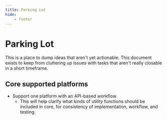 ```yaml
---
title: Parking Lot
hide:
    - footer
---
```


# Parking Lot

This is a place to dump ideas that aren't yet actionable. This document exists to keep from cluttering up issues with tasks that aren't really closable in a short timeframe.

Core supported platforms
---

- Support one platform with an API-based workflow.
    - This will help clarify what kinds of utility functions should be included in core, for consistency of implementation, workflow, and testing.